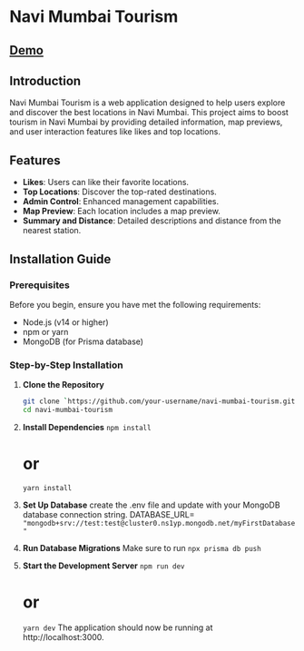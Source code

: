 # Navi Mumbai Tourism

## [Demo](https://navitourism.vercel.app)

## Introduction
Navi Mumbai Tourism is a web application designed to help users explore and discover the best locations in Navi Mumbai. This project aims to boost tourism in Navi Mumbai by providing detailed information, map previews, and user interaction features like likes and top locations.

## Features
- **Likes**: Users can like their favorite locations.
- **Top Locations**: Discover the top-rated destinations.
- **Admin Control**: Enhanced management capabilities.
- **Map Preview**: Each location includes a map preview.
- **Summary and Distance**: Detailed descriptions and distance from the nearest station.

## Installation Guide

### Prerequisites
Before you begin, ensure you have met the following requirements:
- Node.js (v14 or higher)
- npm or yarn
- MongoDB (for Prisma database)

### Step-by-Step Installation

1. **Clone the Repository**
   ```bash
   git clone `https://github.com/your-username/navi-mumbai-tourism.git`
   cd navi-mumbai-tourism   

2. **Install Dependencies**
    `npm install`
    # or
    `yarn install`

3. **Set Up Database**
    create the .env file and update with your MongoDB database connection string.
    DATABASE_URL= `"mongodb+srv://test:test@cluster0.ns1yp.mongodb.net/myFirstDatabase"`

4. **Run Database Migrations**
    Make sure to run
    `npx prisma db push`

5. **Start the Development Server**
    `npm run dev`
    # or
    `yarn dev`
    The application should now be running at http://localhost:3000.

